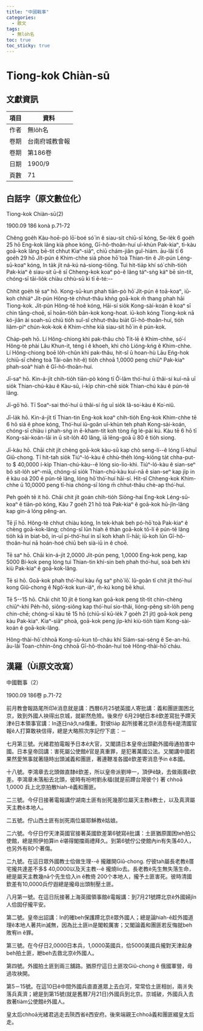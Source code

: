 ```yaml
---
title: "中國戰事"
categories:
  - 散文
tags:
  - 無lo̍h名
toc: true
toc_sticky: true
---
```


# Tiong-kok Chiàn-sū

## 文獻資訊

| 項目 | 資料 |
|---|---|
| 作者 | 無lo̍h名 |
| 卷期 | 台南府城教會報 |
| 卷期 | 第186卷 |
| 日期 | 1900/9 |
| 頁數 | 71 |

## 白話字（原文數位化）

Tiong-kok Chiàn-sū(2)

1900.09 186 konà p.71-72

Chêng goe̍h Kàu-hoē-pò lō͘-boé só͘ ìn ê siau-si̍t chiū-sī kóng, Se-le̍k 6 goe̍h 25 hō Eng-kok lâng kià phoe kóng, Gī-hô-thoân-huí uî-khùn Pak-kiaⁿ, tì-kàu goā-kok lâng bē-tit chhut Kiaⁿ-siâⁿ, chiū chám-jiân guî-hiám. āu-lâi tī 6 goe̍h 29 hō Ji̍t-pún ê Khim-chhe siá phoe hō͘ toà Thian-tin ê Ji̍t-pún Léng-sū-koaⁿ kóng, In ta̍k ji̍t ná-kú ná-siong-tiōng. Tuì hit-tia̍p khí só͘ chih-tio̍h Pak-kiaⁿ ê siau-sit ū-ê sī Chheng-kok koaⁿ pò-ê lâng táⁿ-sǹg káⁿ bē sìn-tit, chóng-sī tāi-lio̍k chiàu chhù-sū kì tī ē-té:--

Chhit goe̍h tē saⁿ hō. Kong-sū-kun phah tiān-pò hō͘ Ji̍t-pún ê toā-koaⁿ, iū-koh chhiáⁿ Ji̍t-pún Hông-tè chhut-thâu khǹg goā-kok m̄ thang phah hāi Tiong-kok. Ji̍t-pún Hông-tē hoê kóng, Hāi-sí sio̍k Kong-sài-koán ê koaⁿ sī chin tāng-choē, sī hoān-tio̍h bān-kok kong-hoat. iū-koh kóng Tiong-kok nā kó-jiân ài soah-sū chiū tio̍h suî-sî chhut-thâu bia̍t Gī-hô-thoân-huí, tio̍h liâm-piⁿ chún-kok-kok ê Khim-chhe kià siau-sit hō͘ in ê pún-kok.

Cha̍p-peh hō. Lí Hông-chiong khì pak-thâu chò Ti̍t-lē ê Khim-chhe, só͘-í Hông-tè phài Lâu Khun-it, téng i ê khoeh, khì chò Lióng-kńg ê Khim-chhe. Lí Hông-chiong boē lo̍h-chûn khì pak-thâu, hit-sî ū hoan-hù Lāu Eńg-hok (chiū-sī chêng toà Tâi-oân hit-ê) tio̍h chhoā 1,0000 peng chiūⁿ Pak-kiaⁿ phah-soàⁿ hiah ê Gī-hô-thoân-huí.

Jī-saⁿ hō. Kin-á-ji̍t chih-tio̍h tiān-pò kóng tī Ô͘-lâm thó͘-huí ū thâi-sí kuí-nā uī sio̍k Thian-chú-kàu ê Kàu-sū, í-ki̍p chin-chē sio̍k Thian-chú kàu ê pún-tē lâng.

Jī-gō͘ hō. Tī Soaⁿ-sai thó͘-huí ū thâi-sí n̄g uī sio̍k Iâ-so͘-kàu ê Ko͘-niû.

Jī-la̍k hō. Kin-á-ji̍t tī Thian-tin Eng-kok koaⁿ chih-tio̍h Eng-kok Khim-chhe tē 6 hō siá ê phoe kóng, Thó͘-huí iû-goân uî-khùn teh phah Kong-sài-koán, chóng-sī chiàu i phah-sǹg in ē-kham-tit koh tòng n̄g lé-pài kú. Kàu tē 6 hō tī Kong-sài-koán-lāi in ū sit-lo̍h 40 lâng, iā lēng-goā ū 80 ê tio̍h siong.

Jī-káu hō. Chāi chit ji̍t chèng goā-kok kàu-sū kap chò seng-lí--ê lóng lī-khuī Giû-chong. Tī hit-tah sio̍k Tiúⁿ-ló-kàu ê chhù-the̍h lóng-kiōng ta̍t chha-put-to $ 40,0000 í-ki̍p Thian-chú-kàu--ê lóng sio-lio-khì. Tiúⁿ-ló-kàu ê sian-seⁿ bô sit-lo̍h sèⁿ-miā, chóng-sī sio̍k Thian-chú-kàu kuí-nā ê sian-seⁿ kap ji̍p in ê kàu oá 200 ê pún-tē lâng, lóng hō͘ thó͘-huí hāi-sí. Hit-sî Chheng-kok Khim-chhe ū 10,0000 peng tī-hia chóng-sī lóng m̄ chhut-thâu chè-ap thó͘-huí.

Peh goe̍h tē it hō. Chāi chit ji̍t goán chih-tio̍h Siōng-hai Eng-kok Léng-sū-koaⁿ ê tiān-pò kóng, Kàu 7 goe̍h 21 hō toà Pak-kiaⁿ ê goā-kok hū-jîn-lâng kap gin-á lóng pêng-an.

Tē jī hō. Hông-tè chhut chiàu kóng, In tek-khak beh pó-hō͘ toà Pak-kiaⁿ ê chèng goā-kok-lâng; chóng-sī lūn hiah ê thàn goā-kok tō-lí ê pún-tē lâng tio̍h kā in biat-bô, in-uī pí-thó͘-huí in sī koh khah lī-hāi; iū-koh lūn Gī-hô-thoân-huí nā hoán-hoé chiū beh sià-iū in ê choē.

Tē saⁿ hō. Chāi kin-á-ji̍t 2,0000 Ji̍t-pún peng, 1,0000 Eng-kok peng, kap 5000 Bí-kok peng lóng tuì Thian-tin khí-sin beh phah thó͘-huí, soà beh khì kiù Pak-kiaⁿ ê goā-kok-lâng.

Tē sì hō. Goā-kok phah thó͘-huí kàu n̄g saⁿ phò͘ lō͘. Iû-goân tī chit ji̍t thó͘-huí kong Giû-chong ê Ngô͘-kok kun-iâⁿ, m̄-kú kong bē khui.

Tē 5--15 hō. Chāi chit 10 ji̍t ê tiong kan goā-kok peng ti̍t-ti̍t chìn-chèng chiūⁿ-khì Pe̍h-hô, siông-siông kap thó͘-huí sio-thâi, lióng-pêng sit-lo̍h peng chin-chē; chóng-sī kàu tē 15 hō (chiū-sī kū-le̍k 7 goe̍h 21 ji̍t) goā-kok peng kàu Pak-kiaⁿ. Kiaⁿ-siâⁿ phoà, goā-kok peng ji̍p-khì kiù-tio̍h tiàm Kong-sài-koán ê goā-kok-lâng.

Hông-thài-hō͘ chhoā Kong-sū-kun tô-cháu khì Siám-sai-séng ê Se-an-hú. āu-lâi Toan-chhin-ông chhoā Gī-hô-thoân-huí toè Hông-thài-hō͘ cháu.

## 漢羅（Ùi原文改寫）

中國戰事（2）

1900.09 186卷 p.71-72

前月教會報路尾所印ê消息就是講：西曆6月25號英國人寄批講：義和團匪圍困北京，致到外國人袂得出京城，就嶄然危險。後來佇 6月29號日本ê欽差寫批予蹛天津ê日本領事官講：In逐日ná久ná傷重。對彼tia̍p 起所接著北京ê消息有ê是清國官報ê人打算敢袂信得，總是大略照次序記佇下底：－

七月第三號。光緒君拍電報予日本ê大官，又閣請日本皇帝出頭勸外國毋通拍害中國。日本皇帝回講：害死屬公使館ê官是真重罪，是犯著萬國公法。又閣講中國若果然愛煞事就著隨時出頭滅義和團匪，著連鞭准各國ê欽差寄消息予in ê本國。

十八號。李鴻章去北頭做直隸ê欽差，所以皇帝派劉坤一，頂伊ê缺，去做兩廣ê欽差。李鴻章未落船去北頭，彼時有吩咐劉永福(就是前蹛台灣彼个) 著 chhoā 1,0000 兵上北京拍散hiah-ê義和團匪。

二三號。今仔日接著電報講佇湖南土匪有刣死幾那位屬天主教ê教士，以及真濟屬天主教ê本地人。

二五號。佇山西土匪有刣死兩位屬耶穌教ê姑娘。

二六號。今仔日佇天津英國官接著英國欽差第6號寫ê批講：土匪猶原圍困teh拍公使館，總是照伊拍算in ē堪得閣擋兩禮拜久。到第6號佇公使館內in有失落40人，也另外有80个著傷。

二九號。在這日眾外國教士佮做生理--ê 攏離開Giû-chong. 佇彼tah屬長老教ê厝宅攏共達差不多$ 40,0000以及天主教--ê 攏燒lio去。長老教ê先生無失落生命，總是屬天主教幾nā个先生佮入in ê教倚 200个本地人，攏予土匪害死。彼時清國欽差有10,0000兵佇遐總是攏毋出頭制壓土匪。

八月第一號。在這日阮接著上海英國領事館ê電報講：到7月21號蹛北京ê外國婦jîn人佮囡仔攏平安。

第二號。皇帝出詔講：In的確beh保護蹛北京ê眾外國人；總是論hiah-ê趁外國道理ê本地人著共in滅無，因為比土匪in是閣較厲害；又閣論義和團匪若反悔就beh 敗宥in ê罪。

第三號。在今仔日2,0000日本兵，1,0000英國兵，佮5000美國兵攏對天津起身beh拍土匪，紲beh去救北京ê外國人。

第四號。外國拍土匪到兩三舖路。猶原佇這日土匪攻Giû-chong ê 俄國軍營，毋過攻袂開。

第5－15號。在這10日ê中間外國兵直直進眾上去白河，常常佮土匪相刣，兩爿失落兵真濟；總是到第15號(就是舊曆7月21日)外國兵到北京。京城破，外國兵入去救著tiàm公使館ê外國人。

皇太后chhoā光緒君逃走去陝西省ê西安府。後來端親王chhoā義和團匪綴皇太后走。
